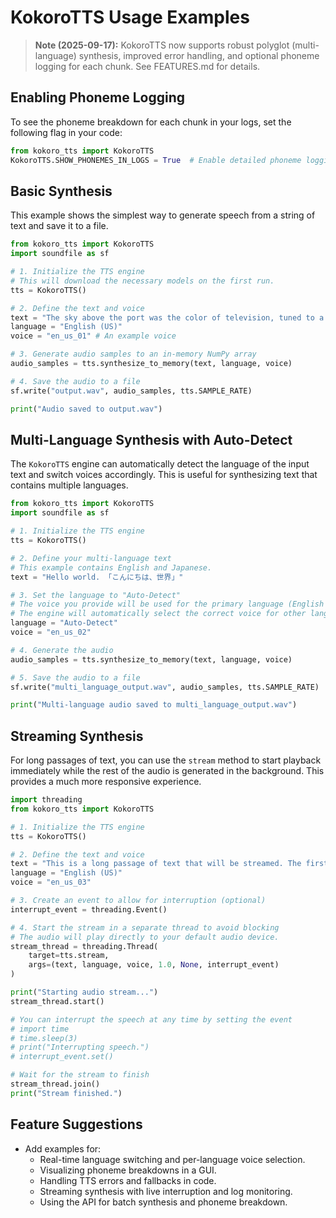 # KokoroTTS Usage Examples

> **Note (2025-09-17):**
> KokoroTTS now supports robust polyglot (multi-language) synthesis, improved error handling, and optional phoneme logging for each chunk. See FEATURES.md for details.

## Enabling Phoneme Logging

To see the phoneme breakdown for each chunk in your logs, set the following flag in your code:

```python
from kokoro_tts import KokoroTTS
KokoroTTS.SHOW_PHONEMES_IN_LOGS = True  # Enable detailed phoneme logging
```

## Basic Synthesis

This example shows the simplest way to generate speech from a string of text and save it to a file.

```python
from kokoro_tts import KokoroTTS
import soundfile as sf

# 1. Initialize the TTS engine
# This will download the necessary models on the first run.
tts = KokoroTTS()

# 2. Define the text and voice
text = "The sky above the port was the color of television, tuned to a dead channel."
language = "English (US)"
voice = "en_us_01" # An example voice

# 3. Generate audio samples to an in-memory NumPy array
audio_samples = tts.synthesize_to_memory(text, language, voice)

# 4. Save the audio to a file
sf.write("output.wav", audio_samples, tts.SAMPLE_RATE)

print("Audio saved to output.wav")
```

## Multi-Language Synthesis with Auto-Detect

The `KokoroTTS` engine can automatically detect the language of the input text and switch voices accordingly. This is useful for synthesizing text that contains multiple languages.

```python
from kokoro_tts import KokoroTTS
import soundfile as sf

# 1. Initialize the TTS engine
tts = KokoroTTS()

# 2. Define your multi-language text
# This example contains English and Japanese.
text = "Hello world. 「こんにちは、世界」"

# 3. Set the language to "Auto-Detect"
# The voice you provide will be used for the primary language (English in this case).
# The engine will automatically select the correct voice for other languages.
language = "Auto-Detect"
voice = "en_us_02"

# 4. Generate the audio
audio_samples = tts.synthesize_to_memory(text, language, voice)

# 5. Save the audio to a file
sf.write("multi_language_output.wav", audio_samples, tts.SAMPLE_RATE)

print("Multi-language audio saved to multi_language_output.wav")
```

## Streaming Synthesis

For long passages of text, you can use the `stream` method to start playback immediately while the rest of the audio is generated in the background. This provides a much more responsive experience.

```python
import threading
from kokoro_tts import KokoroTTS

# 1. Initialize the TTS engine
tts = KokoroTTS()

# 2. Define the text and voice
text = "This is a long passage of text that will be streamed. The first sentence will play almost instantly, while the rest is synthesized in the background. This provides a very responsive user experience."
language = "English (US)"
voice = "en_us_03"

# 3. Create an event to allow for interruption (optional)
interrupt_event = threading.Event()

# 4. Start the stream in a separate thread to avoid blocking
# The audio will play directly to your default audio device.
stream_thread = threading.Thread(
    target=tts.stream,
    args=(text, language, voice, 1.0, None, interrupt_event)
)

print("Starting audio stream...")
stream_thread.start()

# You can interrupt the speech at any time by setting the event
# import time
# time.sleep(3)
# print("Interrupting speech.")
# interrupt_event.set()

# Wait for the stream to finish
stream_thread.join()
print("Stream finished.")
```

## Feature Suggestions

- Add examples for:
  - Real-time language switching and per-language voice selection.
  - Visualizing phoneme breakdowns in a GUI.
  - Handling TTS errors and fallbacks in code.
  - Streaming synthesis with live interruption and log monitoring.
  - Using the API for batch synthesis and phoneme breakdown.
